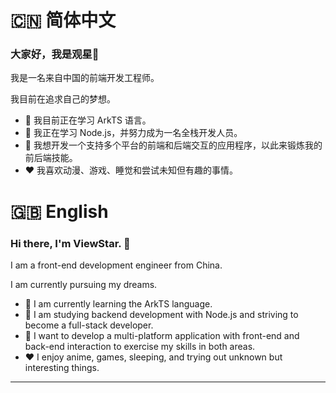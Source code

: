 # 🇨🇳 简体中文

### 大家好，我是观星👋

我是一名来自中国的前端开发工程师。

我目前在追求自己的梦想。

- 🔭 我目前正在学习 ArkTS 语言。
- 🌱 我正在学习 Node.js，并努力成为一名全栈开发人员。
- 🤔 我想开发一个支持多个平台的前端和后端交互的应用程序，以此来锻炼我的前后端技能。
- ❤️ 我喜欢动漫、游戏、睡觉和尝试未知但有趣的事情。

# 🇬🇧 English

### Hi there, I'm ViewStar. 👋

I am a front-end development engineer from China. 

I am currently pursuing my dreams.

- 🔭 I am currently learning the ArkTS language.
- 🌱 I am studying backend development with Node.js and striving to become a full-stack developer.
- 🤔 I want to develop a multi-platform application with front-end and back-end interaction to exercise my skills in both areas.
- ❤️ I enjoy anime, games, sleeping, and trying out unknown but interesting things.
  
---

